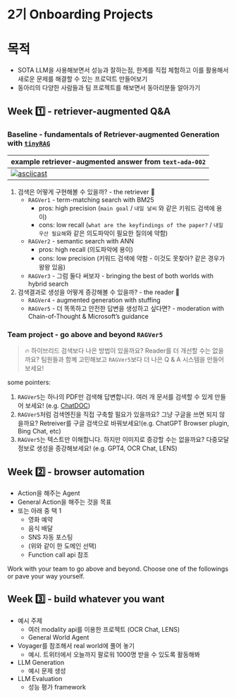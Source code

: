 # 2기 Onboarding Projects

# 목적
- SOTA LLM을 사용해보면서 성능과 잘하는점, 한계를 직접 체험하고 이를 활용해서 새로운 문제를 해결할 수 있는 프로덕트 만들어보기
- 동아리의 다양한 사람들과 팀 프로젝트를 해보면서 동아리분들 알아가기

## Week 1️⃣ - retriever-augmented Q&A 

### Baseline - fundamentals of Retriever-augmented Generation with [`tinyRAG`](https://github.com/eubinecto/tinyRAG)

example retriever-augmented answer from `text-ada-002` | 
--- | 
[![asciicast](https://asciinema.org/a/7asQ1olH0AXMAxtrRtwG1L8xU.svg)](https://asciinema.org/a/7asQ1olH0AXMAxtrRtwG1L8xU) | 

 1. 검색은 어떻게 구현해볼 수 있을까?  - the retriever 🔎
      - `RAGVer1` - term-matching search with BM25
         - pros: high precision (`main goal` / `내일 날씨` 와 같은 키워드 검색에 용이)
         - cons: low recall (`what are the keyfindings of the paper?` / `내일 우산 필요해`와 같은 의도파악이 필요한 질의에 약함)
      - `RAGVer2` - semantic search with ANN
         - pros: high recall (의도파악에 용이)
         - cons: low precision (키워드 검색에 약함 - 이것도 못찾아? 같은 경우가 왕왕 있음)
      - `RAGVer3` - 그럼 둘다 써보자 - bringing the best of both worlds with hybrid search
  2. 검색결과로 생성을 어떻게 증강해볼 수 있을까?  - the reader 📖
      - `RAGVer4` - augmented generation with stuffing
      - `RAGVer5` - 더 똑똑하고 안전한 답변을 생성하고 싶다면? - moderation with Chain-of-Thought & Microsoft’s guidance
  
### Team project - go above and beyond `RAGVer5`
 > 🔥 하이브리드 검색보다 나은 방법이 있을까요? Reader를 더 개선할 수는 없을까요? 팀원들과 함꼐 고민해보고 `RAGVer5`보다 더 나은 Q & A 시스템을 만들어보세요!


some pointers:
1. `RAGVer5`는 하나의 PDF만 검색해 답변합니다. 여러 개 문서를 검색할 수 있게 만들어 보세요! (e.g. [ChatDOC](https://chatdoc.com))
2. `RAGVer5`처럼 검색엔진을 직접 구축할 필요가 있을까요? 그냥 구글을 쓰면 되지 않을까요? Retreiver를 구글 검색으로 바꿔보세요!(e.g. ChatGPT Browser plugin,  Bing Chat, etc) 
3. `RAGVer5`는 텍스트만 이해합니다. 하지만 이미지로 증강할 수는 없을까요? 다중모달 정보로 생성을 증강해보세요! (e.g. GPT4,  OCR Chat, LENS)

    
## Week 2️⃣ - browser automation
- Action을 해주는 Agent
- General Action을 해주는 것을 목표
- 또는 아래 중 택 1
  - 영화 예약
  - 음식 배달
  - SNS 자동 포스팅 
  - (위와 같이 한 도메인 선택)
  - Function call api 참조

 Work with your team to go above and beyond. Choose one of the followings or pave your way yourself.
     

## Week 3️⃣ - build whatever you want
- 예시 주제
  - 여러 modality api를 이용한 프로젝트 (OCR Chat, LENS)
  - General World Agent
- Voyager를 참조해서 real world에 풀어 놓기
  - 예시. 트위터에서 오늘까지 팔로워 1000명 받을 수 있도록 활동해봐
- LLM Generation
  - 예시 문제 생성
- LLM Evaluation
  - 성능 평가 framework


